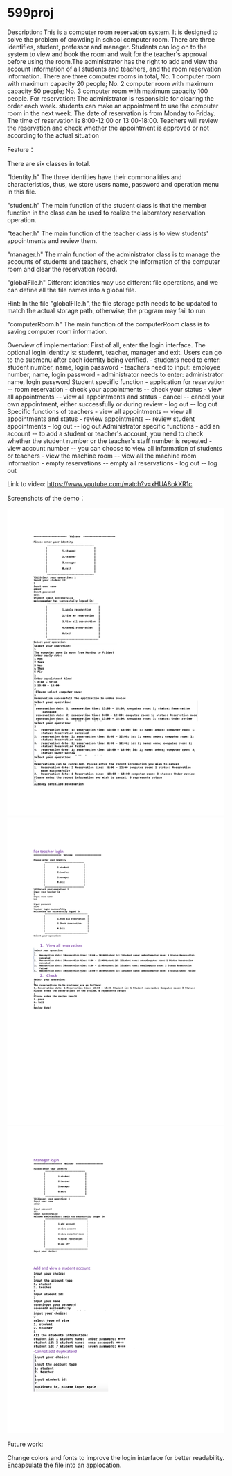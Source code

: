 # 599proj

Description:
    This is a computer room reservation system. It is designed to solve the problem of crowding in school computer room.
    There are three identifies, student, prefessor and manager. Students can log on to the system to view and book the room and wait for the teacher's approval before using the room.The administrator has the right to add and view the account information of all students and teachers, and the room reservation information. 
    There are three computer rooms in total, No. 1 computer room with maximum capacity 20 people; No. 2 computer room with maximum capacity 50 people; No. 3 computer room with maximum capacity 100 people.
    For reservation:
        The administrator is responsible for clearing the order each week.
        students can make an appointment to use the computer room in the next week. The date of reservation is from Monday to Friday. The time of reservation is 8:00-12:00 or 13:00-18:00.
        Teachers will review the reservation and check whether the appointment is approved or not according to the actual situation




Feature：

There are six classes in total.

"Identity.h"
The three identities have their commonalities and characteristics, thus, we store users name, password and operation menu in this file.

"student.h"
The main function of the student class is that the member function in the class can be used to realize the laboratory reservation operation.

"teacher.h"
The main function of the teacher class is to view students' appointments and review them.

"manager.h"
The main function of the administrator class is to manage the accounts of students and teachers, check the information of the computer room and clear the reservation record.

"globalFile.h"
Different identities may use different file operations, and we can define all the file names into a global file.

Hint: In the file "globalFIle.h", the file storage path needs to be updated to match the actual storage path, otherwise, the program may fail to run.

"computerRoom.h"
The main function of the computerRoom class is to saving computer room information.

    
    
    
Overview of implementation:
    First of all, enter the login interface. The optional login identity is: studenrt, teacher, manager and exit. 
    Users can go to the submenu after each identity being verified.
        - students need to enter: student number, name, login password
        - teachers need to input: employee number, name, login password
        - administrator needs to enter: administrator name, login password
    Student specific function
    - application for reservation -- room reservation
    - check your appointments -- check your status
    - view all appointments -- view all appointments and status
    - cancel -- cancel your own appointment, either successfully or during review
    - log out -- log out
    Specific functions of teachers
    - view all appointments -- view all appointments and status
    - review appointments -- review student appointments
    - log out -- log out
    Administrator specific functions
    - add an account -- to add a student or teacher's account, you need to check whether the student number or the teacher's staff number is repeated
    - view account number -- you can choose to view all information of students or teachers
    - view the machine room -- view all the machine room information
    - empty reservations -- empty all reservations
    - log out -- log out
    
    

Link to video:
https://www.youtube.com/watch?v=xHUA8okXR1c


Screenshots of the demo：


<img alt="Diagram" src="https://github.com/zhang929292/599proj/blob/master/student.png" width="500" text-align="center">
<img alt="Diagram" src="https://github.com/zhang929292/599proj/blob/master/teacher.png" width="500" text-align="center">
<img alt="Diagram" src="https://github.com/zhang929292/599proj/blob/master/manager.png" width="500" text-align="center">


Future work:

Change colors and fonts to improve the login interface for better readability.
Encapsulate the file into an applocation.
